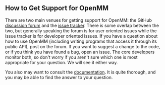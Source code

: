 ## How to Get Support for OpenMM

There are two main venues for getting support for OpenMM: the GitHub
[discussion forum](https://github.com/openmm/openmm/discussions) and the
[issue tracker](https://github.com/openmm/openmm/issues).  There is some overlap
between the two, but generally speaking the forum is for user oriented issues while the
issue tracker is for developer oriented issues.  If you have a question about how to use OpenMM
(including writing programs that access it through its public API), post on the forum.  If
you want to suggest a change to the code, or if you think you have found a bug,
open an issue.  The core developers monitor both, so don't worry if you aren't
sure which one is most appropriate for your question.  We will see it either way.

You also may want to consult the [documentation](http://docs.openmm.org/).  It is quite
thorough, and you may be able to find the answer to your question.
